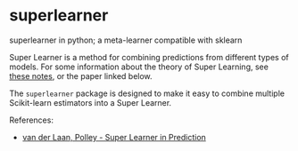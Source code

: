 # superlearner
superlearner in python; a meta-learner compatible with sklearn

Super Learner is a method for combining predictions from different types of models. For some information about the theory of Super Learning, see [these notes](https://www.stat.berkeley.edu/users/laan/Class/Class_subpages/BASS_sec1_3.1.pdf), or the paper linked below.

The `superlearner` package is designed to make it easy to combine multiple Scikit-learn estimators into a Super Learner.

References:
* [van der Laan, Polley - Super Learner in Prediction](https://core.ac.uk/download/pdf/61320298.pdf)
